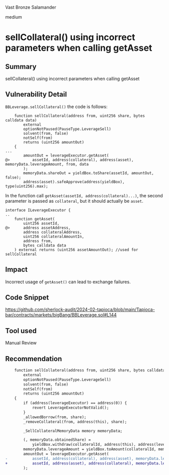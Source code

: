 Vast Bronze Salamander

medium

# sellCollateral() using incorrect parameters when calling getAsset

## Summary
sellCollateral() using incorrect parameters when calling getAsset

## Vulnerability Detail
`BBLeverage.sellCollateral()` the code is follows:

```solidity
    function sellCollateral(address from, uint256 share, bytes calldata data)
        external
        optionNotPaused(PauseType.LeverageSell)
        solvent(from, false)
        notSelf(from)
        returns (uint256 amountOut)
    {
...
        amountOut = leverageExecutor.getAsset(
@>          assetId, address(collateral), address(asset), memoryData.leverageAmount, from, data
        );
        memoryData.shareOut = yieldBox.toShare(assetId, amountOut, false);
        address(asset).safeApprove(address(yieldBox), type(uint256).max);
```

In the function call `getAsset(assetId, address(collateral)...)`, the second parameter is passed as `collateral`, but it should actually be `asset`.

```solidity
interface ILeverageExecutor {
..
    function getAsset(
        uint256 assetId,
@>      address assetAddress,
        address collateralAddress,
        uint256 collateralAmountIn,
        address from,
        bytes calldata data
    ) external returns (uint256 assetAmountOut); //used for sellCollateral
```

## Impact
Incorrect usage of `getAsset()` can lead to exchange failures.

## Code Snippet
https://github.com/sherlock-audit/2024-02-tapioca/blob/main/Tapioca-bar/contracts/markets/bigBang/BBLeverage.sol#L144

## Tool used

Manual Review

## Recommendation
```diff
    function sellCollateral(address from, uint256 share, bytes calldata data)
        external
        optionNotPaused(PauseType.LeverageSell)
        solvent(from, false)
        notSelf(from)
        returns (uint256 amountOut)
    {
        if (address(leverageExecutor) == address(0)) {
            revert LeverageExecutorNotValid();
        }
        _allowedBorrow(from, share);
        _removeCollateral(from, address(this), share);

        _SellCollateralMemoryData memory memoryData;

        (, memoryData.obtainedShare) =
            yieldBox.withdraw(collateralId, address(this), address(leverageExecutor), 0, share);
        memoryData.leverageAmount = yieldBox.toAmount(collateralId, memoryData.obtainedShare, false);
        amountOut = leverageExecutor.getAsset(
-           assetId, address(collateral), address(asset), memoryData.leverageAmount, from, data
+           assetId, address(asset), address(collateral), memoryData.leverageAmount, from, data
        );
```